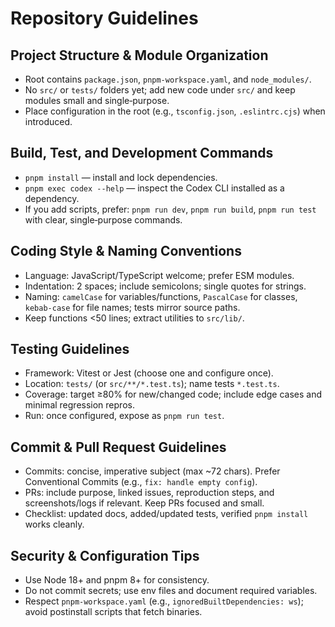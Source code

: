 # Repository Guidelines

## Project Structure & Module Organization
- Root contains `package.json`, `pnpm-workspace.yaml`, and `node_modules/`.
- No `src/` or `tests/` folders yet; add new code under `src/` and keep modules small and single‑purpose.
- Place configuration in the root (e.g., `tsconfig.json`, `.eslintrc.cjs`) when introduced.

## Build, Test, and Development Commands
- `pnpm install` — install and lock dependencies.
- `pnpm exec codex --help` — inspect the Codex CLI installed as a dependency.
- If you add scripts, prefer: `pnpm run dev`, `pnpm run build`, `pnpm run test` with clear, single‑purpose commands.

## Coding Style & Naming Conventions
- Language: JavaScript/TypeScript welcome; prefer ESM modules.
- Indentation: 2 spaces; include semicolons; single quotes for strings.
- Naming: `camelCase` for variables/functions, `PascalCase` for classes, `kebab-case` for file names; tests mirror source paths.
- Keep functions <50 lines; extract utilities to `src/lib/`.

## Testing Guidelines
- Framework: Vitest or Jest (choose one and configure once).
- Location: `tests/` (or `src/**/*.test.ts`); name tests `*.test.ts`.
- Coverage: target ≥80% for new/changed code; include edge cases and minimal regression repros.
- Run: once configured, expose as `pnpm run test`.

## Commit & Pull Request Guidelines
- Commits: concise, imperative subject (max ~72 chars). Prefer Conventional Commits (e.g., `fix: handle empty config`).
- PRs: include purpose, linked issues, reproduction steps, and screenshots/logs if relevant. Keep PRs focused and small.
- Checklist: updated docs, added/updated tests, verified `pnpm install` works cleanly.

## Security & Configuration Tips
- Use Node 18+ and pnpm 8+ for consistency.
- Do not commit secrets; use env files and document required variables.
- Respect `pnpm-workspace.yaml` (e.g., `ignoredBuiltDependencies: ws`); avoid postinstall scripts that fetch binaries.

